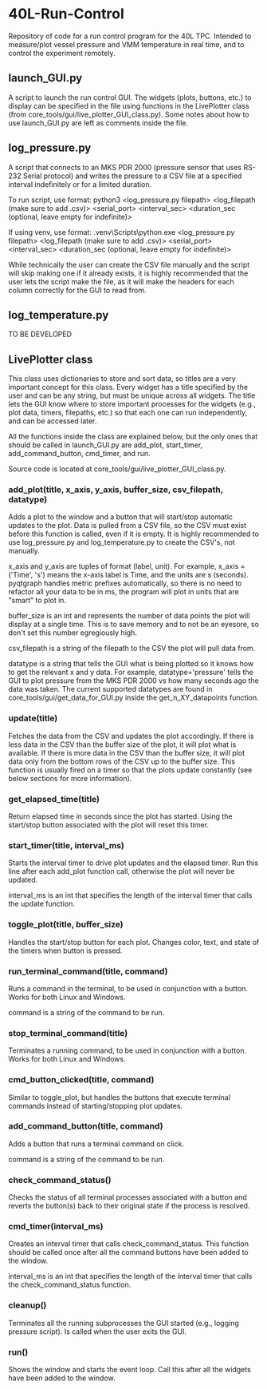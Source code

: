 # 40L-Run-Control

Repository of code for a run control program for the 40L TPC. Intended to measure/plot vessel pressure and VMM temperature in real time, and to control the experiment remotely.

## launch_GUI.py

A script to launch the run control GUI. The widgets (plots, buttons, etc.) to display can be specified in the file using functions in the LivePlotter class (from core_tools/gui/live_plotter_GUI_class.py). Some notes about how to use launch_GUI.py are left as comments inside the file.

## log_pressure.py

A script that connects to an MKS PDR 2000 (pressure sensor that uses RS-232 Serial protocol) and writes the pressure to a CSV file at a specified interval indefinitely or for a limited duration.

To run script, use format: python3 <log_pressure.py filepath> <log_filepath (make sure to add .csv)> <serial_port> <interval_sec> <duration_sec (optional, leave empty for indefinite)>

If using venv, use format: .venv\Scripts\python.exe <log_pressure.py filepath> <log_filepath (make sure to add .csv)> <serial_port> <interval_sec> <duration_sec (optional, leave empty for indefinite)>

While technically the user can create the CSV file manually and the script will skip making one if it already exists, it is highly recommended that the user lets the script make the file, as it will make the headers for each column correctly for the GUI to read from.

## log_temperature.py

TO BE DEVELOPED

## LivePlotter class

This class uses dictionaries to store and sort data, so titles are a very important concept for this class. Every widget has a title specified by the user and can be any string, but must be unique across all widgets. The title lets the GUI know where to store important processes for the widgets (e.g., plot data, timers, filepaths, etc.) so that each one can run independently, and can be accessed later.

All the functions inside the class are explained below, but the only ones that should be called in launch_GUI.py are add_plot, start_timer, add_command_button, cmd_timer, and run.

Source code is located at core_tools/gui/live_plotter_GUI_class.py.

### add_plot(title, x_axis, y_axis, buffer_size, csv_filepath, datatype)

Adds a plot to the window and a button that will start/stop automatic updates to the plot. Data is pulled from a CSV file, so the CSV must exist before this function is called, even if it is empty. It is highly recommended to use log_pressure.py and log_temperature.py to create the CSV's, not manually.

x_axis and y_axis are tuples of format (label, unit). For example, x_axis = ('Time', 's') means the x-axis label is Time, and the units are s (seconds). pyqtgraph handles metric prefixes automatically, so there is no need to refactor all your data to be in ms, the program will plot in units that are "smart" to plot in.

buffer_size is an int and represents the number of data points the plot will display at a single time. This is to save memory and to not be an eyesore, so don't set this number egregiously high.

csv_filepath is a string of the filepath to the CSV the plot will pull data from.

datatype is a string that tells the GUI what is being plotted so it knows how to get the relevant x and y data. For example, datatype='pressure' tells the GUI to plot pressure from the MKS PDR 2000 vs how many seconds ago the data was taken. The current supported datatypes are found in core_tools/gui/get_data_for_GUI.py inside the get_n_XY_datapoints function.

### update(title)

Fetches the data from the CSV and updates the plot accordingly. If there is less data in the CSV than the buffer size of the plot, it will plot what is available. If there is more data in the CSV than the buffer size, it will plot data only from the bottom rows of the CSV up to the buffer size. This function is usually fired on a timer so that the plots update constantly (see below sections for more information).

### get_elapsed_time(title)

Return elapsed time in seconds since the plot has started. Using the start/stop button associated with the plot will reset this timer.

### start_timer(title, interval_ms)

Starts the interval timer to drive plot updates and the elapsed timer. Run this line after each add_plot function call, otherwise the plot will never be updated.

interval_ms is an int that specifies the length of the interval timer that calls the update function.

### toggle_plot(title, buffer_size)

Handles the start/stop button for each plot. Changes color, text, and state of the timers when button is pressed.

### run_terminal_command(title, command)

Runs a command in the terminal, to be used in conjunction with a button. Works for both Linux and Windows.

command is a string of the command to be run.

### stop_terminal_command(title)

Terminates a running command, to be used in conjunction with a button. Works for both Linux and Windows.

### cmd_button_clicked(title, command)

Similar to toggle_plot, but handles the buttons that execute terminal commands instead of starting/stopping plot updates.

### add_command_button(title, command)

Adds a button that runs a terminal command on click.

command is a string of the command to be run.

### check_command_status()

Checks the status of all terminal processes associated with a button and reverts the button(s) back to their original state if the process is resolved.

### cmd_timer(interval_ms)

Creates an interval timer that calls check_command_status. This function should be called once after all the command buttons have been added to the window.

interval_ms is an int that specifies the length of the interval timer that calls the check_command_status function.

### cleanup()

Terminates all the running subprocesses the GUI started (e.g., logging pressure script). Is called when the user exits the GUI.

### run()

Shows the window and starts the event loop. Call this after all the widgets have been added to the window.
